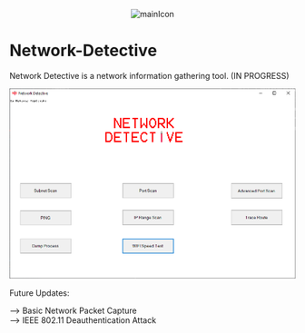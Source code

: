 

<p align="center">
  <img width="75" src="resources/Network-Detective-icon.ico" alt="mainIcon">
</p>
<p align="center">
<h1>Network-Detective</h1>
</p>
Network Detective is a network information gathering tool. (IN PROGRESS)

![MainWindow](READMEimg/Capture.PNG)


Future Updates:

--> Basic Network Packet Capture  
--> IEEE 802.11 Deauthentication Attack
